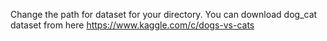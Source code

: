 Change the path for dataset for your directory. You can download dog_cat dataset from here https://www.kaggle.com/c/dogs-vs-cats
